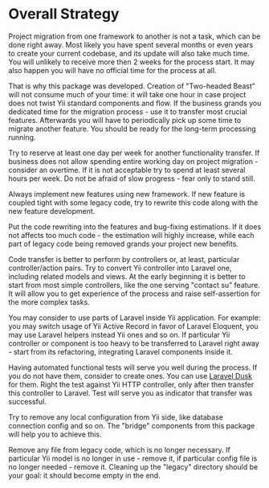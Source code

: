 Overall Strategy
================

Project migration from one framework to another is not a task, which can be done right away. Most likely you have spent
several months or even years to create your current codebase, and its update will also take much time. You will unlikely
to receive more then 2 weeks for the process start. It may also happen you will have no official time for the process at all.

That is why this package was developed. Creation of "Two-headed Beast" will not consume much of your time: it will take
one hour in case project does not twist Yii standard components and flow. If the business grands you dedicated time for
the migration process - use it to transfer most crucial features. Afterwards you will have to periodically pick up some
time to migrate another feature. You should be ready for the long-term processing running.

Try to reserve at least one day per week for another functionality transfer. If business does not allow spending entire
working day on project migration - consider an overtime. If it is not acceptable try to spend at least several hours per
week. Do not be afraid of slow progress - fear only to stand still.

Always implement new features using new framework. If new feature is coupled tight with some legacy code, try
to rewrite this code along with the new feature development.

Put the code rewriting into the features and bug-fixing estimations. If it does not affects too much code - the estimation
will highly increase, while each part of legacy code being removed grands your project new benefits.

Code transfer is better to perform by controllers or, at least, particular controller/action pairs. Try to convert Yii
controller into Laravel one, including related models and views. At the early beginning it is better to start from
most simple controllers, like the one serving "contact su" feature. It will allow you to get experience of the process
and raise self-assertion for the more complex tasks.

You may consider to use parts of Laravel inside Yii application. For example: you may switch usage of Yii Active Record in
favor of Laravel Eloquent, you may use Laravel helpers instead Yii ones and so on. If particular Yii controller or component
is too heavy to be transferred to Laravel right away - start from its refactoring, integrating Laravel components inside it.

Having automated functional tests will serve you well during the process. If you do not have them, consider to create ones.
You can use [Laravel Dusk](https://laravel.com/docs/5.8/dusk) for them. Right the test against Yii HTTP controller, only
after then transfer this controller to Laravel. Test will serve you as indicator that transfer was successful.

Try to remove any local configuration from Yii side, like database connection config and so on. The "bridge" components
from this package will help you to achieve this.

Remove any file from legacy code, which is no longer necessary. If particular Yii model is no longer in use - remove it,
if particular config file is no longer needed - remove it. Cleaning up the "legacy" directory should be your goal: it 
should become empty in the end.
